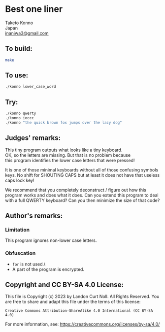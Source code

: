 # Best one liner

Taketo Konno\
Japan\
<inaniwa3@gmail.com>

## To build:

```sh
make
```

## To use:

```sh
./konno lower_case_word
```

## Try:

```sh
./konno qwerty
./konno ioccc
./konno "the quick brown fox jumps over the lazy dog"
```

## Judges' remarks:

This tiny program outputs what looks like a tiny keyboard.\
OK, so the letters are missing. But that is no problem because\
this program identifies the lower case letters that were pressed!

It is one of those minimal keyboards without all of those
confusing symbols keys.  No shift for SHOUTING CAPS
but at least it does not have that useless caps lock key!

We recommend that you completely deconstruct / figure out
how this program works and does what it does.  Can you
extend this program to deal with a full QWERTY keyboard?
Can you then minimize the size of that code?

## Author's remarks:

### Limitation

This program ignores non-lower case letters.

### Obfuscation

* `for` is not used.\
* A part of the program is encrypted.

## Copyright and CC BY-SA 4.0 License:

This file is Copyright (c) 2023 by Landon Curt Noll.  All Rights Reserved.
You are free to share and adapt this file under the terms of this license:

    Creative Commons Attribution-ShareAlike 4.0 International (CC BY-SA 4.0)

For more information, see: https://creativecommons.org/licenses/by-sa/4.0/

